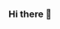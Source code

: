 ### Hi there 👋

<!--
**Nazlizamanian/nazlizamanian** is a ✨ _special_ ✨ repository because its `README.md` (this file) appears on your GitHub profile.
# Hi 👋, I'm Nazli Zamanian
### A passionate computer Engineering Student from Sweden!

### Connect with me:

### Languages and Tools:
- [Arduino](https://www.arduino.cc/)
- [Microsoft Azure](https://azure.microsoft.com/en-in/)
- [C](https://www.cprogramming.com/)
- [C++](https://www.w3schools.com/cpp/)
- [C#](https://www.w3schools.com/cs/)
- [CSS](https://www.w3schools.com/css/)
- [Express](https://expressjs.com)
- [Git](https://git-scm.com/)
- [HTML](https://www.w3.org/html/)
- [Java](https://www.java.com)
- [JavaScript](https://developer.mozilla.org/en-US/docs/Web/JavaScript)
- [MongoDB](https://www.mongodb.com/)
- [Microsoft SQL Server](https://www.microsoft.com/en-us/sql-server)
- [Node.js](https://nodejs.org)
- [Qt](https://www.qt.io/)
- [SQLite](https://www.sqlite.org/)

